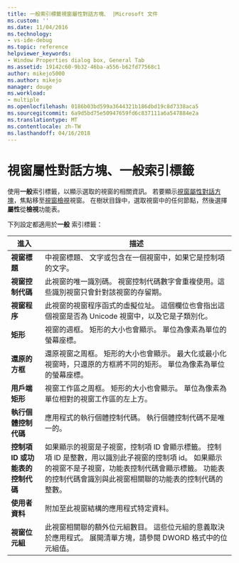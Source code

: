 ```yaml
---
title: 一般索引標籤視窗屬性對話方塊、 |Microsoft 文件
ms.custom: ''
ms.date: 11/04/2016
ms.technology:
- vs-ide-debug
ms.topic: reference
helpviewer_keywords:
- Window Properties dialog box, General Tab
ms.assetid: 19142c60-9b32-46ba-a556-b62fd77568c1
author: mikejo5000
ms.author: mikejo
manager: douge
ms.workload:
- multiple
ms.openlocfilehash: 0186b03bd599a3644321b186dbd19c8d7338aca5
ms.sourcegitcommit: 6a9d5bd75e50947659fd6c837111a6a547884e2a
ms.translationtype: MT
ms.contentlocale: zh-TW
ms.lasthandoff: 04/16/2018
---
```

# <a name="general-tab-window-properties-dialog-box"></a>視窗屬性對話方塊、一般索引標籤
使用**一般**索引標籤，以顯示選取的視窗的相關資訊。 若要顯示[視窗屬性對話方塊](../debugger/window-properties-dialog-box.md)，焦點移至[視窗檢視](../debugger/windows-view.md)視窗。 在樹狀目錄中，選取視窗中的任何節點，然後選擇 **屬性**從**檢視**功能表。  
  
 下列設定都適用於**一般** 索引標籤：  
  
|進入|描述|  
|-----------|-----------------|  
|**視窗標題**|中視窗標題、 文字或包含在一個視窗中，如果它是控制項的文字。|  
|**視窗控制代碼**|此視窗的唯一識別碼。 視窗控制代碼數字會重複使用。這些識別視窗只會針對該視窗的存留期。|  
|**視窗程序**|此視窗的視窗程序函式的虛擬位址。 這個欄位也會指出這個視窗是否為 Unicode 視窗中，以及它是子類別化。|  
|**矩形**|視窗的週框。 矩形的大小也會顯示。 單位為像素為單位的螢幕座標。|  
|**還原的方框**|還原視窗之周框。 矩形的大小也會顯示。 最大化或最小化視窗時，只還原的方框將不同的矩形。 單位為像素為單位的螢幕座標。|  
|**用戶端矩形**|視窗工作區之周框。 矩形的大小也會顯示。 單位為像素為單位相對的視窗工作區的左上方。|  
|**執行個體控制代碼**|應用程式的執行個體控制代碼。 執行個體控制代碼不是唯一的。|  
|**控制項 ID 或功能表的控制代碼**|如果顯示的視窗是子視窗，控制項 ID 會顯示標籤。 控制項 ID 是整數，用以識別此子視窗的控制項 id。 如果顯示的視窗不是子視窗，功能表控制代碼會顯示標籤。 功能表的控制代碼會識別與此視窗相關聯的功能表的控制代碼的整數。|  
|**使用者資料**|附加至此視窗結構的應用程式特定資料。|  
|**視窗位元組**|此視窗相關聯的額外位元組數目。 這些位元組的意義取決於應用程式。 展開清單方塊，請參閱 DWORD 格式中的位元組值。|